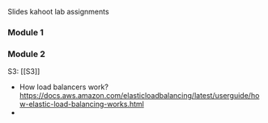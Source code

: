 
Slides
kahoot
lab
assignments

### Module 1
### Module 2

S3: [[S3]]













- How load balancers work?
https://docs.aws.amazon.com/elasticloadbalancing/latest/userguide/how-elastic-load-balancing-works.html
- 